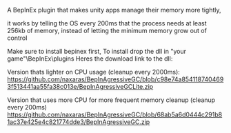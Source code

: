 A BepInEx plugin that makes unity apps manage their memory more tightly,

it works by telling the OS every 200ms that the process needs at least 256kb of memory, instead of letting the minimum memory grow out of control

Make sure to install bepinex first,
To install drop the dll in "your game"\BepInEx\plugins
Heres the download link to the dll:

Version thats lighter on CPU usage (cleanup every 2000ms):
https://github.com/naxaras/BepInAgressiveGC/blob/c98e74a8541187404693f513441aa55fa38c013e/BepInAgressiveGCLite.zip

Version that uses more CPU for more frequent memory cleanup (cleanup every 200ms)
https://github.com/naxaras/BepInAgressiveGC/blob/68ab5a6d0444c291b81ac37e425e4c821774dde3/BepInAgressiveGC.zip
